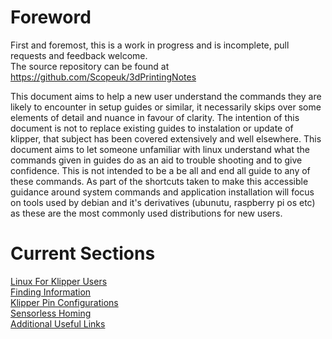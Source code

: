 # Foreword
First and foremost, this is a work in progress and is incomplete, pull requests and feedback welcome.   
The source repository can be found at <https://github.com/Scopeuk/3dPrintingNotes>   
   
This document aims to help a new user understand the commands they are likely to encounter in setup guides or similar, it necessarily skips over some elements of detail and nuance in favour of clarity.
The intention of this document is not to replace existing guides to instalation or update of klipper, that subject has been covered extensively and well elsewhere.
This document aims to let someone unfamiliar with linux understand what the commands given in guides do as an aid to trouble shooting and to give confidence.
This is not intended to be a be all and end all guide to any of these commands.
As part of the shortcuts taken to make this accessible guidance around system commands and application installation will focus on tools used by debian and it's derivatives (ubunutu, raspberry pi os etc) as these are the most commonly used distributions for new users.

# Current Sections
[Linux For Klipper Users](linuxForKlipperUsers.md)   
[Finding Information](FindingInformation.md)   
[Klipper Pin Configurations](klipperPinConfigurations.md)   
[Sensorless Homing](sensorlessHoming.md)   
[Additional Useful Links](UsefulLinks.md)   